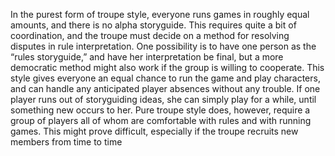 In the purest form of troupe style, everyone runs games in roughly equal amounts, and there is no alpha storyguide. This requires quite a bit of coordination, and the troupe must decide on a method for resolving disputes in rule interpretation. One possibility is to have one person as the “rules storyguide,” and have her interpretation be final, but a more democratic method might also work if the group is willing to cooperate.
This style gives everyone an equal chance to run the game and play characters, and can handle any anticipated player absences without any trouble. If one player runs out of storyguiding ideas, she can simply play for a while, until something new occurs to her. Pure troupe style does, however, require a group of players all of whom are comfortable with rules and with running games. This might prove difficult, especially if the troupe recruits new members from time to time